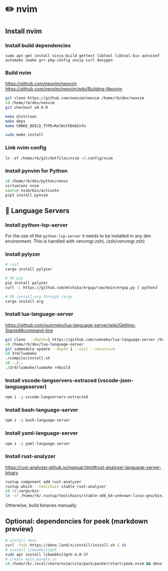# ✏️ nvim

## Install nvim

### Install build dependencies

```
sudo apt-get install ninja-build gettext libtool libtool-bin autoconf automake cmake g++ pkg-config unzip curl doxygen
```

### Build nvim

https://github.com/neovim/neovim
https://github.com/neovim/neovim/wiki/Building-Neovim

```bash
git clone https://github.com/neovim/neovim /home/rb/dev/neovim
cd /home/rb/dev/neovim
git checkout v0.9.0

make distclean
make deps
make CMAKE_BUILD_TYPE=RelWithDebInfo

sudo make install
```

### Link nvim config

```
ln -sf /home/rb/git/dotfiles/nvim ~/.config/nvim
```

### Install pynvim for Python

```bash
cd /home/rb/dev/python/venvs
virtualenv nvim
source nvim/bin/activate
pip3 install pynvim
```

## 💬 Language Servers

### Install python-lsp-server

For the use of the `python-lsp-server` it needs to be installed in any dev environment.
This is handled with venvmgr.zsh(../zsh/venvmgr.zsh)

### Install pylyzer

```bash
# rust
cargo install pylyzer

# OR pip
pip install pylyzer
curl -L https://github.com/mtshiba/ergup/raw/main/ergup.py | python3

# OR install erg through cargo
cargo install erg
```

### Install lua-language-server
https://github.com/sumneko/lua-language-server/wiki/Getting-Started#command-line

```bash
git clone  --depth=1 https://github.com/sumneko/lua-language-server /home/rb/dev/lua-language-server
cd /home/rb/dev/lua-language-server
git submodule update --depth 1 --init --recursive
cd 3rd/luamake
./compile/install.sh
cd ../..
./3rd/luamake/luamake rebuild
```

### Install vscode-langservers-extraced (vscode-json-languageserver)
```bash
npm i -g vscode-langservers-extracted
```

### Install bash-language-server
```bash
npm i -g bash-language-server
```

### Install yaml-language-server
```bash
npm i -g yaml-language-server
```

### Install rust-analyzer

https://rust-analyzer.github.io/manual.html#rust-analyzer-language-server-binary

```bash
rustup component add rust-analyzer
rustup which --toolchain stable rust-analyzer
cd ~/.cargo/bin
ln -sf /home/rb/.rustup/toolchains/stable-x86_64-unknown-linux-gnu/bin/rust-analyzer rust-analyzer
```

Otherwise, build binaries manually.

## Optional: dependencies for peek (markdown preview)
```bash
# install deno
curl -fsSL https://deno.land/x/install/install.sh | sh
# install libwebkit2gtk
sudo apt install libwebkit2gtk-4.0-37
# create main.bundle.js
cd /home/rb/.local/share/nvim/site/pack/packer/start/peek.nvim && deno task build:debug
```
